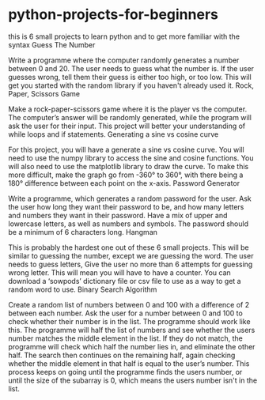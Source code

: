 # python-projects-for-beginners
this is 6 small projects to learn python and to get more familiar with the syntax 
Guess The Number

Write a programme where the computer randomly generates a number between 0 and 20. The user needs to guess what the number is. If the user guesses wrong, tell them their guess is either too high, or too low. This will get you started with the random library if you haven't already used it.
Rock, Paper, Scissors Game

Make a rock-paper-scissors game where it is the player vs the computer. The computer’s answer will be randomly generated, while the program will ask the user for their input. This project will better your understanding of while loops and if statements.
Generating a sine vs cosine curve

For this project, you will have a generate a sine vs cosine curve. You will need to use the numpy library to access the sine and cosine functions. You will also need to use the matplotlib library to draw the curve. To make this more difficult, make the graph go from -360° to 360°, with there being a 180° difference between each point on the x-axis.
Password Generator

Write a programme, which generates a random password for the user. Ask the user how long they want their password to be, and how many letters and numbers they want in their password. Have a mix of upper and lowercase letters, as well as numbers and symbols. The password should be a minimum of 6 characters long.
Hangman

This is probably the hardest one out of these 6 small projects. This will be similar to guessing the number, except we are guessing the word. The user needs to guess letters,
Give the user no more than 6 attempts for guessing wrong letter. This will mean you will have to have a counter. You can download a ‘sowpods’ dictionary file or csv file to use as a way to get a random word to use.
Binary Search Algorithm

Create a random list of numbers between 0 and 100 with a difference of 2 between each number. Ask the user for a number between 0 and 100 to check whether their number is in the list. The programme should work like this. The programme will half the list of numbers and see whether the users number matches the middle element in the list. If they do not match, the programme will check which half the number lies in, and eliminate the other half. The search then continues on the remaining half, again checking whether the middle element in that half is equal to the user’s number. This process keeps on going until the programme finds the users number, or until the size of the subarray is 0, which means the users number isn't in the list.
